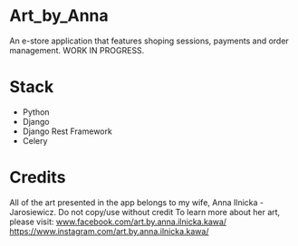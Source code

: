 # Art_by_Anna
An e-store application that features shoping sessions, payments and order management.
WORK IN PROGRESS.

# Stack
- Python
- Django
- Django Rest Framework
- Celery

# Credits
All of the art presented in the app belongs to my wife, Anna Ilnicka - Jarosiewicz. Do not copy/use without credit
To learn more about her art, please visit:
www.facebook.com/art.by.anna.ilnicka.kawa/
https://www.instagram.com/art.by.anna.ilnicka.kawa/
